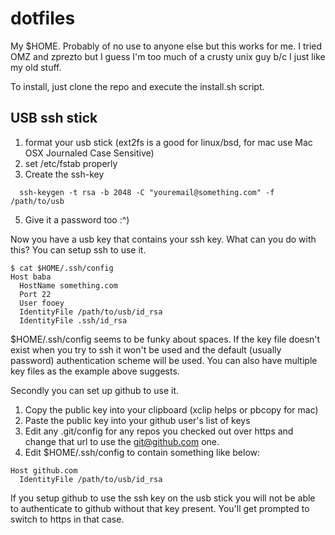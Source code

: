 dotfiles
========
My $HOME.  Probably of no use to anyone else but this works for me.  I tried OMZ and zprezto but I guess I'm too much of a crusty unix guy b/c I just like my old stuff.

To install, just clone the repo and execute the install.sh script.

USB ssh stick
-------------
1. format your usb stick (ext2fs is a good for linux/bsd, for mac use Mac OSX Journaled Case Sensitive)
2. set /etc/fstab properly 
3. Create the ssh-key

```
  ssh-keygen -t rsa -b 2048 -C "youremail@something.com" -f /path/to/usb
```

5. Give it a password too :^)

Now you have a usb key that contains your ssh key.  What can you do with this?
You can setup ssh to use it.

```
$ cat $HOME/.ssh/config
Host baba
  HostName something.com
  Port 22
  User fooey
  IdentityFile /path/to/usb/id_rsa
  IdentityFile .ssh/id_rsa
```

$HOME/.ssh/config seems to be funky about spaces.  If the key file doesn't exist when you try to ssh it won't be used and the default (usually password) authentication scheme will be used.  You can also have multiple key files as the example above suggests.

Secondly you can set up github to use it.

1. Copy the public key into your clipboard (xclip helps or pbcopy for mac)
2. Paste the public key into your github user's list of keys
3. Edit any .git/config for any repos you checked out over https and change that url to use the git@github.com one.
4. Edit $HOME/.ssh/config to contain something like below:

```
Host github.com
  IdentityFile /path/to/usb/id_rsa
```

If you setup github to use the ssh key on the usb stick you will not be able to authenticate to github without that key present.  You'll get prompted to switch to https in that case.


